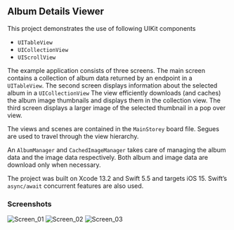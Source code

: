 ## Album Details Viewer
This project demonstrates the use of following UIKit components
- `UITableView`
- `UICollectionView`
- `UIScrollView`

The example application consists of three screens. The main screen contains a collection of album data returned by an endpoint in a `UITableView`. The second screen displays information about the selected album in a `UICollectionView` The view efficiently downloads (and caches) the album image thumbnails and displays them in the collection view. The third screen displays a larger image of the selected thumbnail in a pop over view. 

The views and scenes are contained in the `MainStorey` board file. Segues are used to travel through the view hierarchy. 

An `AlbumManager` and `CachedImageManager`  takes care of managing the album data and the image data respectively. Both album and image data are download only when necessary.

The project was built on Xcode 13.2 and Swift 5.5 and targets iOS 15. Swift’s `async/await` concurrent features are also used. 

### Screenshots

![Screen_01](https://user-images.githubusercontent.com/1941924/145964753-382e33d7-d22e-49b5-a646-7f77b848ca19.jpg)
![Screen_02](https://user-images.githubusercontent.com/1941924/145964912-c3390a15-4b6f-4cc4-b4b2-18cb23922285.jpg)
![Screen_03](https://user-images.githubusercontent.com/1941924/145964927-ccbf7f6f-884d-4cc2-9e05-33e3eb330ecf.jpg)
